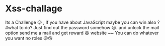 # Xss-challage
 Its a Challenge 😜 , If you have about JavaScript maybe you can win also ?
#what to do? 
Just find out the password somehow 😃. and unlock the mail option send me a mail and get reward 😃
website ~~ 
You can do whatever you want no roles 😝😘


